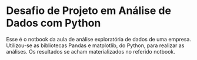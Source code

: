 # Desafio de Projeto em Análise de Dados com Python
Esse é o notbook da aula de análise exploratória de dados de uma empresa. Utilizou-se as bibliotecas Pandas e matplotlib, do Python, para realizar as análises. Os resultados se acham materializados no referido notbook.
